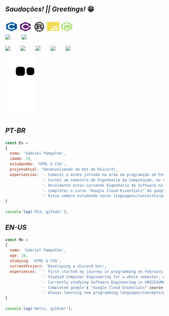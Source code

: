 ## ***Saudações! || Greetings!*** 😁
<div>
  <img align="center" height="30" width="40" src="https://raw.githubusercontent.com/devicons/devicon/master/icons/c/c-plain.svg">
  <img align="center" height="30" width="40" src="https://raw.githubusercontent.com/devicons/devicon/master/icons/csharp/csharp-plain.svg">
  <img align="center" height="50" width="40" src="https://github.com/pampolha/pampolha/blob/main/rusticon.jfif?raw=true">
  <img align="center" height="29" width="40" src="https://raw.githubusercontent.com/devicons/devicon/master/icons/javascript/javascript-plain.svg">
  <img align="center" height="30" width="40" src="https://raw.githubusercontent.com/devicons/devicon/master/icons/nodejs/nodejs-plain.svg">
</div>
<div>
  <img height="160em" src="https://github-readme-stats.vercel.app/api?username=pampolha&show_icons=true&theme=dark&include_all_commits=true&count_private=true"/>
  &emsp;&emsp;
  <img height="160em" src="https://github-readme-stats.vercel.app/api/top-langs/?username=pampolha&layout=compact&langs_count=16&theme=dark"/>
</div>
<div>
  <br>
  <a href="https://twitter.com/pampolhag"><img src="https://img.shields.io/badge/Twitter-black?style=for-the-badge&logo=twitter"></a>&emsp;&emsp;
  <a href="mailto:contato.gabrielpampolha.com"><img src="https://img.shields.io/badge/Gmail-black?style=for-the-badge&logo=gmail"></a>&emsp;&emsp;
  <a href="https://www.instagram.com/gpampolha/"><img src="https://img.shields.io/badge/Instagram-black?style=for-the-badge&logo=instagram"></a>&emsp;&emsp;
  <a href="https://www.linkedin.com/in/pampolha/"><img src="https://img.shields.io/badge/Linkedin-black?style=for-the-badge&logo=linkedin"></a>&emsp;&emsp;
  <img src="https://img.shields.io/badge/Discord:-pampolha%238477-black?style=for-the-badge&logo=discord&labelColor=black">  
</div>

![Snake animation](https://github.com/pampolha/pampolha/blob/output/github-contribution-grid-snake.svg)

## *PT-BR*
```js
const Eu =
{
  nome: 'Gabriel Pampolha',
  idade: 19,
  estudanddo: 'HTML & CSS',
  projetoAtual: 'Desenvolvendo um bot de Discord!,
  experiencias: '- Comecei a minha jornada na área da programção em Fevereiro de 2021.\n' +
                '- Cursei um semestre de Engenharia da Computação, no qual aprendi e desenvolvi em C, Python e C#.\n' +
                '- Atualmente estou cursando Engenharia de Software na UNICESUMAR\n' +
                '- Completei o curso "Google Cloud Essentials" do google, e nela aprendi diversos conceitos em cloud engineering e aplicações do Kubernetes.\n' +
                '- Estou sempre estudando novas linguagens/conceitos/paradigmas de programação. Sou autodidata em Rust e Javascript.'            
}

console.log('Olá, github!');
```

## *EN-US*
```js
const Me =
{
  name: 'Gabriel Pampolha',
  age: 19,
  studying: 'HTML & CSS',
  currentProject: 'Developing a discord bot!,
  experiences:  '- First started my journey in programming on February 2021.\n' +
                '- Studied Computer Engineering for a whole semester, where I learned and developed in C, Python and C#.\n' +
                '- Currently studying Software Engineering in UNICESUMAR\n' +
                '- Completed google's "Google Cloud Essentials" course, and learned the essentials of cloud engineering and kubernetes applications.\n' +
                '- Always learning new programming languages/concepts/paradigms. Self-taught in Rust and Javascript.'        
}

console.log('Hello, github!');
```
